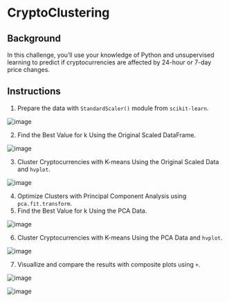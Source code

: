 # CryptoClustering

## Background
In this challenge, you’ll use your knowledge of Python and unsupervised learning to predict if cryptocurrencies are affected by 24-hour or 7-day price changes.

## Instructions
1. Prepare the data with `StandardScaler()` module from `scikit-learn`.

![image](https://user-images.githubusercontent.com/120594187/236912530-685401d0-07fe-4f18-a8fb-582a1b6477d4.png)


2. Find the Best Value for k Using the Original Scaled DataFrame.

![image](https://user-images.githubusercontent.com/120594187/236912663-8a22a72a-28f5-423b-9564-25893dd1bda6.png)


3. Cluster Cryptocurrencies with K-means Using the Original Scaled Data and `hvplot`.

![image](https://user-images.githubusercontent.com/120594187/236912770-a5f7a088-cd02-4d73-8c01-e5b8f2b66b8f.png)


4. Optimize Clusters with Principal Component Analysis using `pca.fit.transform`.
5. Find the Best Value for k Using the PCA Data.

![image](https://user-images.githubusercontent.com/120594187/236912864-200e6209-c6aa-402a-8e1f-2852e08daf89.png)


6. Cluster Cryptocurrencies with K-means Using the PCA Data and `hvplot`.


![image](https://user-images.githubusercontent.com/120594187/236912938-a61075e7-c39a-446d-a034-af1ba27fd768.png)


7. Visuallize and compare the results with composite plots using `+`. 

![image](https://user-images.githubusercontent.com/120594187/236913008-db039125-1bf9-4029-b454-2c3ce7cc5c43.png)

![image](https://user-images.githubusercontent.com/120594187/236913072-928dc8d6-8f58-4e20-94ec-92e8f06b8c96.png)

